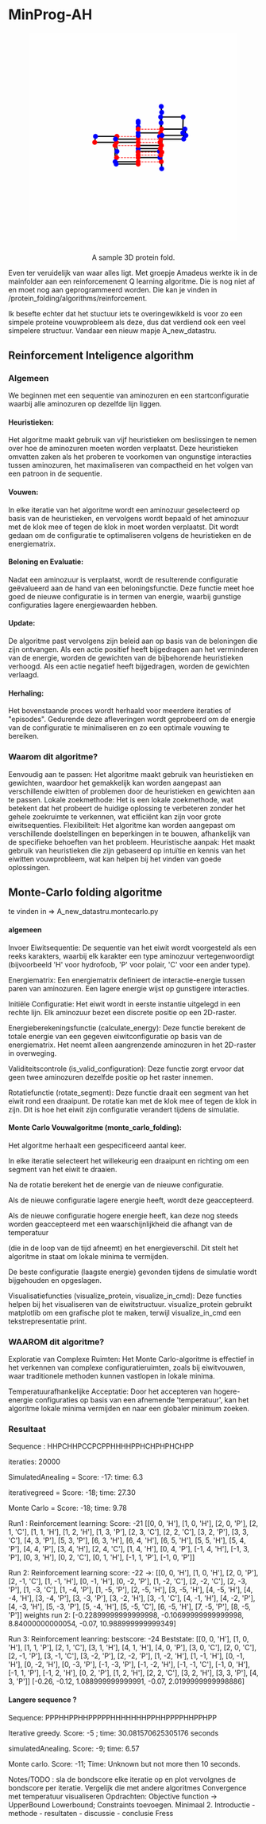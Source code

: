 # MinProg-AH

<div align="center">
<figure>
    <img src="protein_folding.gif" height="420">
    <h4></h4>
    <figcaption>A sample 3D protein fold.</figcaption>
</figure>
</div>

Even ter veruidelijk van waar alles ligt. Met groepje Amadeus werkte ik in de mainfolder aan een reinforcemenent Q learning algoritme. Die is nog niet af en moet nog aan geprogrammeerd worden. Die kan je vinden in /protein_folding/algorithms/reinforcement.

Ik besefte echter dat het stuctuur iets te overingewikkeld is voor zo een simpele proteine vouwprobleem als deze, dus dat verdiend ook een veel simpelere structuur. Vandaar een nieuw mapje A_new_datastru. 
## Reinforcement Inteligence algorithm

### Algemeen

We beginnen met een sequentie van aminozuren en een startconfiguratie waarbij alle aminozuren op dezelfde lijn liggen.

#### Heuristieken:
Het algoritme maakt gebruik van vijf heuristieken om beslissingen te nemen over hoe de aminozuren moeten worden verplaatst. Deze heuristieken omvatten zaken als het proberen te voorkomen van ongunstige interacties tussen aminozuren, het maximaliseren van compactheid en het volgen van een patroon in de sequentie.

#### Vouwen:
In elke iteratie van het algoritme wordt een aminozuur geselecteerd op basis van de heuristieken, en vervolgens wordt bepaald of het aminozuur met de klok mee of tegen de klok in moet worden verplaatst. Dit wordt gedaan om de configuratie te optimaliseren volgens de heuristieken en de energiematrix.

#### Beloning en Evaluatie:
Nadat een aminozuur is verplaatst, wordt de resulterende configuratie geëvalueerd aan de hand van een beloningsfunctie. Deze functie meet hoe goed de nieuwe configuratie is in termen van energie, waarbij gunstige configuraties lagere energiewaarden hebben.

#### Update:
De algoritme past vervolgens zijn beleid aan op basis van de beloningen die zijn ontvangen. Als een actie positief heeft bijgedragen aan het verminderen van de energie, worden de gewichten van de bijbehorende heuristieken verhoogd. Als een actie negatief heeft bijgedragen, worden de gewichten verlaagd.

#### Herhaling:
Het bovenstaande proces wordt herhaald voor meerdere iteraties of "episodes". Gedurende deze afleveringen wordt geprobeerd om de energie van de configuratie te minimaliseren en zo een optimale vouwing te bereiken.

### Waarom dit algoritme? 
Eenvoudig aan te passen: Het algoritme maakt gebruik van heuristieken en gewichten, waardoor het gemakkelijk kan worden aangepast aan verschillende eiwitten of problemen door de heuristieken en gewichten aan te passen.
Lokale zoekmethode: Het is een lokale zoekmethode, wat betekent dat het probeert de huidige oplossing te verbeteren zonder het gehele zoekruimte te verkennen, wat efficiënt kan zijn voor grote eiwitsequenties.
Flexibiliteit: Het algoritme kan worden aangepast om verschillende doelstellingen en beperkingen in te bouwen, afhankelijk van de specifieke behoeften van het probleem.
Heuristische aanpak: Het maakt gebruik van heuristieken die zijn gebaseerd op intuïtie en kennis van het eiwitten vouwprobleem, wat kan helpen bij het vinden van goede oplossingen.

## Monte-Carlo folding algoritme
te vinden in => A_new_datastru.montecarlo.py
#### algemeen
Invoer Eiwitsequentie: De sequentie van het eiwit wordt voorgesteld als een reeks karakters, waarbij elk karakter een type aminozuur vertegenwoordigt (bijvoorbeeld 'H' voor hydrofoob, 'P' voor polair, 'C' voor een ander type).

Energiematrix: Een energiematrix definieert de interactie-energie tussen paren van aminozuren. Een lagere energie wijst op gunstigere interacties.

Initiële Configuratie: Het eiwit wordt in eerste instantie uitgelegd in een rechte lijn. Elk aminozuur bezet een discrete positie op een 2D-raster.

Energieberekeningsfunctie (calculate_energy): Deze functie berekent de totale energie van een gegeven eiwitconfiguratie op basis van de energiematrix. Het neemt alleen aangrenzende aminozuren in het 2D-raster in overweging.

Validiteitscontrole (is_valid_configuration): Deze functie zorgt ervoor dat geen twee aminozuren dezelfde positie op het raster innemen.

Rotatiefunctie (rotate_segment): Deze functie draait een segment van het eiwit rond een draaipunt. De rotatie kan met de klok mee of tegen de klok in zijn. Dit is hoe het eiwit zijn configuratie verandert tijdens de simulatie.

#### Monte Carlo Vouwalgoritme (monte_carlo_folding):

Het algoritme herhaalt een gespecificeerd aantal keer.

In elke iteratie selecteert het willekeurig een draaipunt en richting om een segment van het eiwit te draaien.

Na de rotatie berekent het de energie van de nieuwe configuratie.

Als de nieuwe configuratie lagere energie heeft, wordt deze geaccepteerd.

Als de nieuwe configuratie hogere energie heeft, kan deze nog steeds worden geaccepteerd met een waarschijnlijkheid die afhangt van de temperatuur 

(die in de loop van de tijd afneemt) en het energieverschil. Dit stelt het algoritme in staat om lokale minima te vermijden.

De beste configuratie (laagste energie) gevonden tijdens de simulatie wordt bijgehouden en opgeslagen.

Visualisatiefuncties (visualize_protein, visualize_in_cmd): Deze functies helpen bij het visualiseren van de eiwitstructuur. visualize_protein gebruikt matplotlib om een grafische plot te maken, terwijl visualize_in_cmd een tekstrepresentatie print.

### WAAROM dit algoritme? 
Exploratie van Complexe Ruimten: Het Monte Carlo-algoritme is effectief in het verkennen van complexe configuratieruimten, zoals bij eiwitvouwen, waar traditionele methoden kunnen vastlopen in lokale minima.

Temperatuurafhankelijke Acceptatie: Door het accepteren van hogere-energie configuraties op basis van een afnemende 'temperatuur', kan het algoritme lokale minima vermijden en naar een globaler minimum zoeken.

### Resultaat 
Sequence : HHPCHHPCCPCPPHHHHPPHCHPHPHCHPP

iteraties: 20000


SimulatedAnealing =  Score: -17: time: 6.3 

iterativegreed = Score: -18; time: 27.30

Monte Carlo = Score: -18; time: 9.78

Run1 : Reinforcement learning: Score: -21  [[0, 0, 'H'], [1, 0, 'H'], [2, 0, 'P'], [2, 1, 'C'], [1, 1, 'H'], [1, 2, 'H'], [1, 3, 'P'], [2, 3, 'C'], [2, 2, 'C'], [3, 2, 'P'], [3, 3, 'C'], [4, 3, 'P'], [5, 3, 'P'], [6, 3, 'H'], [6, 4, 'H'], [6, 5, 'H'], [5, 5, 'H'], [5, 4, 'P'], [4, 4, 'P'], [3, 4, 'H'], [2, 4, 'C'], [1, 4, 'H'], [0, 4, 'P'], [-1, 4, 'H'], [-1, 3, 'P'], [0, 3, 'H'], [0, 2, 'C'], [0, 1, 'H'], [-1, 1, 'P'], [-1, 0, 'P']]

Run 2: Reinforcement learning score: -22 ->: [[0, 0, 'H'], [1, 0, 'H'], [2, 0, 'P'], [2, -1, 'C'], [1, -1, 'H'], [0, -1, 'H'], [0, -2, 'P'], [1, -2, 'C'], [2, -2, 'C'], [2, -3, 'P'], [1, -3, 'C'], [1, -4, 'P'], [1, -5, 'P'], [2, -5, 'H'], [3, -5, 'H'], [4, -5, 'H'], [4, -4, 'H'], [3, 
-4, 'P'], [3, -3, 'P'], [3, -2, 'H'], [3, -1, 'C'], [4, -1, 'H'], [4, -2, 'P'], [4, -3, 'H'], [5, -3, 'P'], [5, -4, 'H'], [5, -5, 'C'], [6, -5, 'H'], [7, -5, 'P'], [8, -5, 'P']]
weights run 2: [-0.22899999999999998, -0.10699999999999998, 8.84000000000054, -0.07, 10.988999999999349]

Run 3: Reinforcement leanring: bestscore: -24 Beststate: [[0, 0, 'H'], [1, 0, 'H'], [1, 1, 'P'], [2, 1, 'C'], [3, 1, 'H'], [4, 1, 'H'], [4, 0, 'P'], [3, 0, 'C'], [2, 0, 'C'], [2, -1, 'P'], [3, -1, 'C'], [3, -2, 'P'], [2, -2, 'P'], [1, -2, 'H'], [1, -1, 'H'], [0, -1, 'H'], [0, -2, 'H'], [0, -3, 'P'], [-1, -3, 'P'], [-1, -2, 'H'], [-1, -1, 'C'], [-1, 0, 'H'], [-1, 1, 'P'], [-1, 2, 'H'], [0, 2, 'P'], [1, 2, 'H'], [2, 2, 'C'], [3, 2, 'H'], [3, 3, 'P'], [4, 3, 'P']]
[-0.26, -0.12, 1.088999999999991, -0.07, 2.0199999999998886]


#### Langere sequence ?
Sequence: PPPHHPPHHPPPPPHHHHHHHPPHHPPPPHHPPHPP

Iterative greedy. Score: -5 ; time: 30.081570625305176 seconds

simulatedAnealing. Score: -9; time: 6.57  

Monte carlo. Score: -11; Time: Unknown but not more then 10 seconds.


Notes/TODO :
sla de bondscore elke iteratie op en plot vervolgnes de bondscore per iteratie. Vergelijk die met andere algoritmes
Convergence met temperatuur visualiseren
Opdrachten: Objective function -> UpperBound Lowerbound; Constraints toevoegen. Minimaal 2.
Introductie - methode - resultaten - discussie - conclusie
Fress
